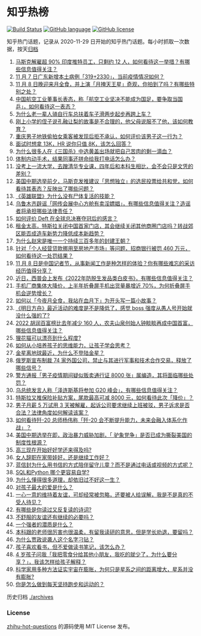 # 知乎热榜
[![Build Status](https://github.com/ToWeLong/zhihu-hot-questions/workflows/CI/badge.svg)](https://github.com/ToWeLong/zhihu-hot-questions/actions)
[![GitHub language](https://img.shields.io/badge/language-golang-orange.svg)](https://golang.org/)
[![GitHub license](https://img.shields.io/github/license/ToWeLong/zhihu-hot-questions)](https://github.com/ToWeLong/zhihu-hot-questions/blob/main/LICENSE)

知乎热门话题，记录从 2020-11-29 日开始的知乎热门话题。每小时抓取一次数据，按天[归档](./archives)

<!-- BEGIN -->

1. [马斯克解雇超 90% 印度推特员工，只剩约 12 人，如何看待这一举措？有哪些信息值得关注？](https://www.zhihu.com/question/565234868)
1. [11 月 7 日广东新增本土病例「319+2330」，当前疫情情况如何？](https://www.zhihu.com/question/565344460)
1. [11 月 8 日晚迎来月全食，并上演「月掩天王星」奇观，你拍到了吗？有哪些特别之处？](https://www.zhihu.com/question/565165374)
1. [中国航空工业董事长表态，称「航空工业坚决不能成为国足，要争取当国乒」，如何看待这一表态？](https://www.zhihu.com/question/565229141)
1. [为什么老一辈人骑自行车总扶着车子滑两步起步再跨上车？](https://www.zhihu.com/question/59332686)
1. [刚上小学的侄子说孔融让梨的故事是不合理的，他父母说服不了他，该如何教育？](https://www.zhihu.com/question/564566255)
1. [重庆男子地铁偷拍女乘客被发现后拒不承认，如何评价该男子这一行为？](https://www.zhihu.com/question/564992770)
1. [面试时想拿 13K，HR 说你只值 8K，该怎么回答？](https://www.zhihu.com/question/545976978)
1. [为什么很多人在《三国杀》中选黄盖出场就把自己苦肉的剩一滴血？](https://www.zhihu.com/question/488604417)
1. [体制内动手术，结果同事还拼命给我打电话怎么办？](https://www.zhihu.com/question/564840070)
1. [没考上一流大学，去蹭清华专业课，四年后和本科生相比，会不会只是文凭的差别？](https://www.zhihu.com/question/37961343)
1. [美国中期选举前夕，马斯克发推建议「思想独立」的选民投票给共和党，如何看待其表态？反映出了哪些问题？](https://www.zhihu.com/question/565353957)
1. [《英雄联盟》为什么没有尸体复活的技能？](https://www.zhihu.com/question/456810195)
1. [乌鲁木齐辟谣「网传会展中心方舱有卖淫嫖娼」，有哪些信息值得关注？造谣者将承担哪些法律责任？](https://www.zhihu.com/question/565369040)
1. [如何评价 Deft 在全球总决赛夺冠后的感言？](https://www.zhihu.com/question/564992811)
1. [租金太高，特斯拉关闭中国首家门店，其会继续关闭其他商圈门店吗？转战郊区能否成造车新势力降低成本新趋势？](https://www.zhihu.com/question/564329520)
1. [为什么赵宋是唯一一个持续三百多年的封建王朝？](https://www.zhihu.com/question/412289682)
1. [针对「个人经营贷款挪用至房地产市场」等问题，招商银行被罚 460 万元，如何看待这一处罚结果？](https://www.zhihu.com/question/565156556)
1. [11 月 8 日是中国记者节，从事新闻工作是种怎样的体验？你有哪些难忘的采访经历值得分享？](https://www.zhihu.com/question/564217193)
1. [近日，西普会上发布《2022年防脱生发品类白皮书》，有哪些信息值得关注？](https://www.zhihu.com/question/565006773)
1. [手机厂商集体大降价，上半年折叠屏手机出货量暴增近 70%，为何折叠屏手机会逆势增长？](https://www.zhihu.com/question/565341169)
1. [如何以「今夜月全食，我站在血月下」为开头写一篇小故事？](https://www.zhihu.com/question/565399244)
1. [《明日方舟》最近活动的难度是不是降低了，感觉 boss 强度从愚人号开始就没什么强的了?](https://www.zhihu.com/question/564986222)
1. [2022 胡润百富榜比去年减少 160 人，农夫山泉创始人钟睒睒再成中国首富，哪些信息值得关注？](https://www.zhihu.com/question/565366893)
1. [狸花猫可以漂亮到什么程度?](https://www.zhihu.com/question/355611370)
1. [如何从小培养孩子的思维能力，让孩子学会思考？](https://www.zhihu.com/question/514546571)
1. [金星离地球最近，为什么不登陆金星？](https://www.zhihu.com/question/563693752)
1. [俄罗斯宣布制裁 74 家外国公司，禁止与其进行军事和技术合作交易，释放了哪些信号？](https://www.zhihu.com/question/565394523)
1. [警方通报「男子疫情期间疑似贩卖通行证 8000 张」属编造，其将面临哪些处罚？](https://www.zhihu.com/question/565342559)
1. [乌总统发言人称「泽连斯基将参加 G20 峰会」，有哪些信息值得关注？](https://www.zhihu.com/question/565417906)
1. [特斯拉又推保险补贴方案，尾款最高可减 8000 元，如何看待此次「降价」？](https://www.zhihu.com/question/565394422)
1. [男子月薪 5 万试用 3 天被解雇，起诉公司要求继续上班被驳，男子诉求是否合法？法律角度如何解读该案？](https://www.zhihu.com/question/565411555)
1. [如何看待歼-20 总师杨伟称「歼-20 会不断提升能力，未来会融入体系化作战」？](https://www.zhihu.com/question/565202108)
1. [美国中期选举在即，政治暴力威胁加剧，「 驴象党争」是否已成为撕裂美国的制度性根源？](https://www.zhihu.com/question/565348668)
1. [高三现在开始好好学还来得及吗?](https://www.zhihu.com/question/565036387)
1. [女人辞职在家带娃好，还是继续工作好？](https://www.zhihu.com/question/562795418)
1. [蓝信封为什么用书信的方式陪伴留守儿童？而不是通过电话或视频的方式呢？](https://www.zhihu.com/question/565212725)
1. [SQL和Python 哪个更容易自学?](https://www.zhihu.com/question/366797720)
1. [为什么懂得很多道理，却依旧过不好这一生？](https://www.zhihu.com/question/561170549)
1. [对孩子最大的爱是什么？](https://www.zhihu.com/question/564437008)
1. [一心一意的维持着友谊，可却经常被忽略，还要被人给误解，我是不是真的不受人待见？](https://www.zhihu.com/question/565239367)
1. [有哪些是你读过又反复读的诗词?](https://www.zhihu.com/question/559062100)
1. [不舒服的友谊还有继续的必要吗？](https://www.zhihu.com/question/565208390)
1. [一个强者的潜质是什么？](https://www.zhihu.com/question/531562897)
1. [本科跟的老师很厉害也很温柔，有留我读研的意思，但是学长劝退，要留吗？](https://www.zhihu.com/question/556136790)
1. [为什么贾政说袭人这个名字刁钻？](https://www.zhihu.com/question/282114321)
1. [孩子喜欢看书，但不爱做读书笔记，该怎么办？](https://www.zhihu.com/question/558698756)
1. [4 岁孩子问我「我把零食分给其他小朋友，我吃的就少了，为什么要分享？」，我该怎样给孩子解释？](https://www.zhihu.com/question/551997176)
1. [科学家用多种方法证实宇宙在膨胀，为何只是星系之间的距离增大，星系并没有膨胀?](https://www.zhihu.com/question/564396650)
1. [你是怎么做到每天坚持跑步和运动的？](https://www.zhihu.com/question/407158360)

<!-- END -->

历史归档 [./archives](./archives)


### License
[zhihu-hot-questions](https://github.com/towelong/zhihu-hot-questions) 的源码使用 MIT License 发布。